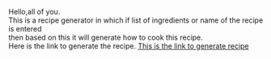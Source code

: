 Hello,all of you.<br>
This is a recipe generator in which if list of ingredients or name of the recipe is entered<br> then based on this it will generate how to cook this recipe.<br>
Here is the link to generate the recipe.
<a href="https://1c1b8509-0ea6-408a-8281-d385197d2e59-00-p7u2roc21996.pike.replit.dev/">This is the link to generate recipe</a>
